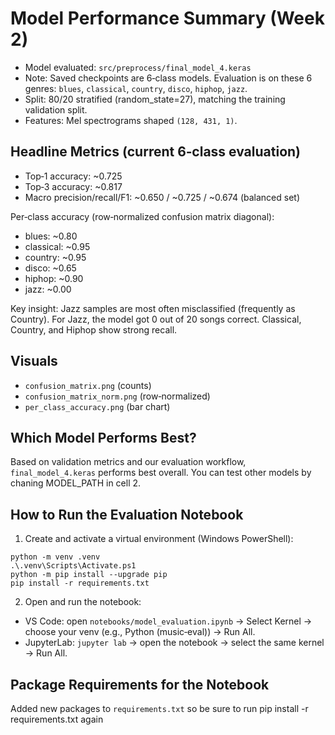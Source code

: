 # Model Performance Summary (Week 2)

- Model evaluated: `src/preprocess/final_model_4.keras`
- Note: Saved checkpoints are 6‑class models. Evaluation is on these 6 genres: `blues`, `classical`, `country`, `disco`, `hiphop`, `jazz`.
- Split: 80/20 stratified (random_state=27), matching the training validation split.
- Features: Mel spectrograms shaped `(128, 431, 1)`.


## Headline Metrics (current 6‑class evaluation)

- Top‑1 accuracy: ~0.725
- Top‑3 accuracy: ~0.817
- Macro precision/recall/F1: ~0.650 / ~0.725 / ~0.674 (balanced set)

Per‑class accuracy (row‑normalized confusion matrix diagonal):
- blues: ~0.80
- classical: ~0.95
- country: ~0.95
- disco: ~0.65
- hiphop: ~0.90
- jazz: ~0.00

 Key insight: Jazz samples are most often misclassified (frequently as Country). For Jazz, the model got 0 out of 20 songs correct. Classical, Country, and Hiphop show strong recall.

## Visuals
- `confusion_matrix.png` (counts)
- `confusion_matrix_norm.png` (row‑normalized)
- `per_class_accuracy.png` (bar chart)

## Which Model Performs Best?

Based on validation metrics and our evaluation workflow, `final_model_4.keras` performs best overall. You can test other models by chaning MODEL_PATH in cell 2.

## How to Run the Evaluation Notebook

1) Create and activate a virtual environment (Windows PowerShell):
```
python -m venv .venv
.\.venv\Scripts\Activate.ps1
python -m pip install --upgrade pip
pip install -r requirements.txt
```
2) Open and run the notebook:
- VS Code: open `notebooks/model_evaluation.ipynb` → Select Kernel → choose your venv (e.g., Python (music‑eval)) → Run All.
- JupyterLab: `jupyter lab` → open the notebook → select the same kernel → Run All.

## Package Requirements for the Notebook

Added new packages to `requirements.txt` so be sure to run pip install -r requirements.txt again


